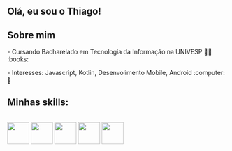 ## Olá, eu sou o Thiago! 

## Sobre mim
<div style="display: inline_block"  >
<p> - Cursando Bacharelado em Tecnologia da Informação na UNIVESP 👨‍🎓 :books:  </p>
<p> - Interesses: Javascript, Kotlin, Desenvolimento Mobile, Android :computer: 🎯 </p>
</b>
  
## Minhas skills:
<div style="display: inline_block"><br>
    <img align="center" height="50" width="50" src="https://cdn.jsdelivr.net/gh/devicons/devicon@latest/icons/androidstudio/androidstudio-original.svg" />
  <img align="center" height="50" width="50" src="https://cdn.jsdelivr.net/gh/devicons/devicon@latest/icons/android/android-plain-wordmark.svg" />
  <img align="center" height="50" width="50" src="https://cdn.jsdelivr.net/gh/devicons/devicon@latest/icons/kotlin/kotlin-original.svg" />
  <img align="center" height="50" width="50" src="https://cdn.jsdelivr.net/gh/devicons/devicon@latest/icons/javascript/javascript-original.svg" />
  <img align="center" height="50" width="50" src="https://cdn.jsdelivr.net/gh/devicons/devicon@latest/icons/linux/linux-original.svg" />          
  
</div>
